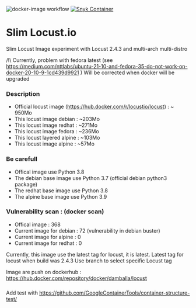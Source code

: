 ![docker-image workflow](https://github.com/Valinor/slim-locust/actions/workflows/docker-image.yml/badge.svg) [![Snyk Container](https://github.com/Valinor/slim-locust/actions/workflows/snyk-container-analysis.yml/badge.svg)](https://github.com/Valinor/slim-locust/actions/workflows/snyk-container-analysis.yml)

# Slim Locust.io 
Slim Locust Image experiment with Locust 2.4.3 and multi-arch multi-distro 

/!\ Currently, problem with fedora latest (see https://medium.com/nttlabs/ubuntu-21-10-and-fedora-35-do-not-work-on-docker-20-10-9-1cd439d9921 )
Will be corrected when docker will be upgraded

### Description
- Official locust image (https://hub.docker.com/r/locustio/locust) : ~ 950Mo
- This locust image debian   : ~203Mo
- This locust image redhat   : ~271Mo
- This locust image fedora   : ~236Mo
- This locust layered alpine : ~103Mo
- This locust image alpine   : ~57Mo

### Be carefull
- Offical image use Python 3.8
- The debian base image use Python 3.7 (official debian python3 package)
- The redhat base image use Python 3.8
- The alpine base image use Python 3.9

### Vulnerability scan : (docker scan)
- Offical image : 368
- Current image for debian : 72 (vulnerability in debian buster)
- Current image for alpine : 0
- Current image for redhat : 0


Currently, this image use the latest tag for locust, it is latest.
Latest tag for locust when build was 2.4.3
Use branch to select specific Locust tag

Image are push on dockerhub : https://hub.docker.com/repository/docker/damballa/locust


###
Add test with https://github.com/GoogleContainerTools/container-structure-test/
